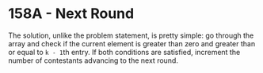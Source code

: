 # 158A - Next Round

The solution, unlike the problem statement, is pretty simple: go
through the array and check if the current element is greater than
zero and greater than or equal to `k - 1`th entry. If both conditions
are satisfied, increment the number of contestants advancing to the
next round.
